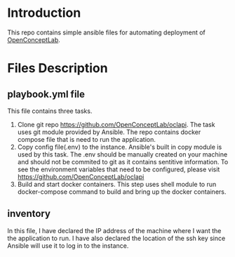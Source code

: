 # Introduction
This repo contains simple ansible files for automating deployment of [OpenConceptLab](https://github.com/OpenConceptLab/oclapi). 
# Files Description
## playbook.yml file 
This file contains three tasks.
1. Clone git repo https://github.com/OpenConceptLab/oclapi.
  The task uses git module provided by Ansible. The repo contains docker compose file that is need to run the application.
2. Copy config file(.env) to the instance.
  Ansible's built in copy module is used by this task. The .env should be manually created on your machine and should not be commited to git as it contains sentitive information. To see the environment variables that need to be configured, please visit https://github.com/OpenConceptLab/oclapi
3. Build and start docker containers. 
  This step uses shell module to run docker-compose command to build and bring up the docker containers. 

## inventory
In this file, I have declared the IP address of the machine where I want the the application to run. I have also declared the location of the ssh key since Ansible will use it to log in to the instance. 
